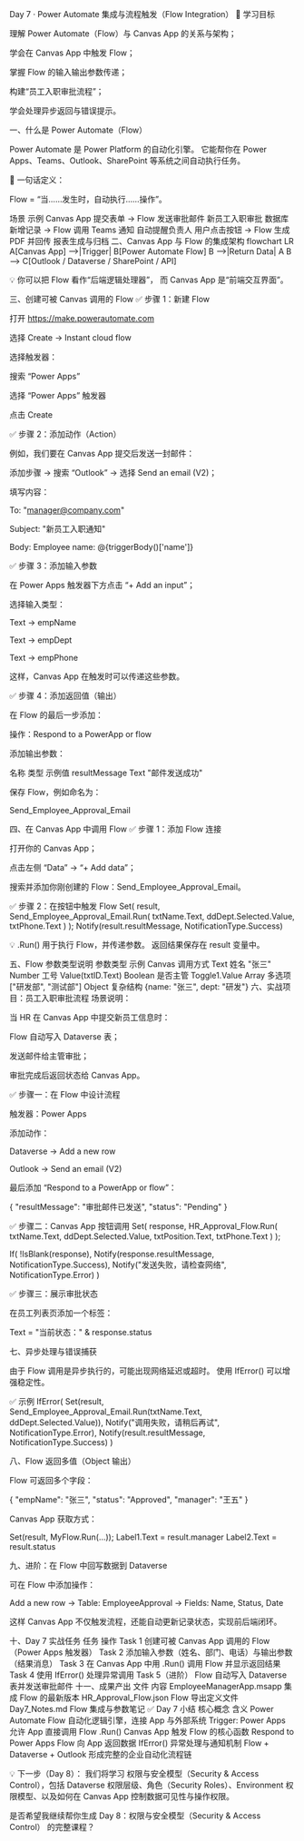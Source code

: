 Day 7 · Power Automate 集成与流程触发（Flow Integration）
🎯 学习目标

理解 Power Automate（Flow）与 Canvas App 的关系与架构；

学会在 Canvas App 中触发 Flow；

掌握 Flow 的输入输出参数传递；

构建“员工入职审批流程”；

学会处理异步返回与错误提示。

一、什么是 Power Automate（Flow）

Power Automate 是 Power Platform 的自动化引擎。
它能帮你在 Power Apps、Teams、Outlook、SharePoint 等系统之间自动执行任务。

📘 一句话定义：

Flow = “当……发生时，自动执行……操作”。

场景	示例
Canvas App 提交表单 → Flow 发送审批邮件	新员工入职审批
数据库新增记录 → Flow 调用 Teams 通知	自动提醒负责人
用户点击按钮 → Flow 生成 PDF 并回传	报表生成与归档
二、Canvas App 与 Flow 的集成架构
flowchart LR
A[Canvas App] -->|Trigger| B[Power Automate Flow]
B -->|Return Data| A
B --> C[Outlook / Dataverse / SharePoint / API]


💡 你可以把 Flow 看作“后端逻辑处理器”，
而 Canvas App 是“前端交互界面”。

三、创建可被 Canvas 调用的 Flow
✅ 步骤 1：新建 Flow

打开 https://make.powerautomate.com

选择 Create → Instant cloud flow

选择触发器：

搜索 “Power Apps”

选择 “Power Apps” 触发器

点击 Create

✅ 步骤 2：添加动作（Action）

例如，我们要在 Canvas App 提交后发送一封邮件：

添加步骤 → 搜索 “Outlook” → 选择 Send an email (V2)；

填写内容：

To: "manager@company.com"

Subject: "新员工入职通知"

Body: Employee name: @{triggerBody()['name']}

✅ 步骤 3：添加输入参数

在 Power Apps 触发器下方点击 “+ Add an input”；

选择输入类型：

Text → empName

Text → empDept

Text → empPhone

这样，Canvas App 在触发时可以传递这些参数。

✅ 步骤 4：添加返回值（输出）

在 Flow 的最后一步添加：

操作：Respond to a PowerApp or flow

添加输出参数：

名称	类型	示例值
resultMessage	Text	"邮件发送成功"

保存 Flow，例如命名为：

Send_Employee_Approval_Email

四、在 Canvas App 中调用 Flow
✅ 步骤 1：添加 Flow 连接

打开你的 Canvas App；

点击左侧 “Data” → “+ Add data”；

搜索并添加你刚创建的 Flow：Send_Employee_Approval_Email。

✅ 步骤 2：在按钮中触发 Flow
Set(
    result,
    Send_Employee_Approval_Email.Run(
        txtName.Text,
        ddDept.Selected.Value,
        txtPhone.Text
    )
);
Notify(result.resultMessage, NotificationType.Success)


💡 .Run() 用于执行 Flow，并传递参数。
返回结果保存在 result 变量中。

五、Flow 参数类型说明
参数类型	示例	Canvas 调用方式
Text	姓名	"张三"
Number	工号	Value(txtID.Text)
Boolean	是否主管	Toggle1.Value
Array	多选项	["研发部", "测试部"]
Object	复杂结构	{name: "张三", dept: "研发"}
六、实战项目：员工入职审批流程
场景说明：

当 HR 在 Canvas App 中提交新员工信息时：

Flow 自动写入 Dataverse 表；

发送邮件给主管审批；

审批完成后返回状态给 Canvas App。

✅ 步骤一：在 Flow 中设计流程

触发器：Power Apps

添加动作：

Dataverse → Add a new row

Outlook → Send an email (V2)

最后添加 “Respond to a PowerApp or flow”：

{
  "resultMessage": "审批邮件已发送",
  "status": "Pending"
}

✅ 步骤二：Canvas App 按钮调用
Set(
    response,
    HR_Approval_Flow.Run(
        txtName.Text,
        ddDept.Selected.Value,
        txtPosition.Text,
        txtPhone.Text
    )
);

If(
    !IsBlank(response),
    Notify(response.resultMessage, NotificationType.Success),
    Notify("发送失败，请检查网络", NotificationType.Error)
)

✅ 步骤三：展示审批状态

在员工列表页添加一个标签：

Text = "当前状态：" & response.status

七、异步处理与错误捕获

由于 Flow 调用是异步执行的，可能出现网络延迟或超时。
使用 IfError() 可以增强稳定性。

✅ 示例
IfError(
   Set(result, Send_Employee_Approval_Email.Run(txtName.Text, ddDept.Selected.Value)),
   Notify("调用失败，请稍后再试", NotificationType.Error),
   Notify(result.resultMessage, NotificationType.Success)
)

八、Flow 返回多值（Object 输出）

Flow 可返回多个字段：

{
  "empName": "张三",
  "status": "Approved",
  "manager": "王五"
}


Canvas App 获取方式：

Set(result, MyFlow.Run(...));
Label1.Text = result.manager
Label2.Text = result.status

九、进阶：在 Flow 中回写数据到 Dataverse

可在 Flow 中添加操作：

Add a new row → Table: EmployeeApproval → Fields: Name, Status, Date


这样 Canvas App 不仅触发流程，还能自动更新记录状态，实现前后端闭环。

十、Day 7 实战任务
任务	操作
Task 1	创建可被 Canvas App 调用的 Flow（Power Apps 触发器）
Task 2	添加输入参数（姓名、部门、电话）与输出参数（结果消息）
Task 3	在 Canvas App 中用 .Run() 调用 Flow 并显示返回结果
Task 4	使用 IfError() 处理异常调用
Task 5（进阶）	Flow 自动写入 Dataverse 表并发送审批邮件
十一、成果产出
文件	内容
EmployeeManagerApp.msapp	集成 Flow 的最新版本
HR_Approval_Flow.json	Flow 导出定义文件
Day7_Notes.md	Flow 集成与参数笔记
✅ Day 7 小结
核心概念	含义
Power Automate Flow	自动化逻辑引擎，连接 App 与外部系统
Trigger: Power Apps	允许 App 直接调用 Flow
.Run()	Canvas App 触发 Flow 的核心函数
Respond to Power Apps	Flow 向 App 返回数据
IfError()	异常处理与通知机制
Flow + Dataverse + Outlook	形成完整的企业自动化流程链

💡 下一步（Day 8）：
我们将学习 权限与安全模型（Security & Access Control），包括
Dataverse 权限层级、角色（Security Roles）、Environment 权限模型、以及如何在 Canvas App 控制数据可见性与操作权限。

是否希望我继续帮你生成 Day 8：权限与安全模型（Security & Access Control） 的完整课程？